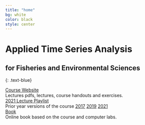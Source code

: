 ```yaml
---
title: "home"
bg: white
color: black
style: center
---
```

# Applied Time Series Analysis
## for Fisheries and Environmental Sciences
{: .text-blue}

<div id="coursescontainer">
<div id="coursesbox">
<a class="boxlinks"  href="https://atsa-es.github.io/atsa/">Course Website</a><br>
Lectures pdfs, lectures, course handouts and exercises. <br><a href="https://www.youtube.com/playlist?list=PLA5yNsxyt7sC3B4qhj_sMgGWqWWaSerq-">2021 Lecture Playlist</a><br>
Prior year versions of the course <a class="boxlinks" href="https://atsa-es.github.io/atsa2017/">2017</a> <a class="boxlinks" href="https://atsa-es.github.io/atsa2019/">2019</a> <a class="boxlinks" href="https://atsa-es.github.io/atsa2021/">2021</a>
</div>
<div id="coursesbox">
<a class="boxlinks" href="https://atsa-es.github.io/atsa-labs/">Book</a><br>
Online book based on the course and computer labs.<br>
</div>
</div>

